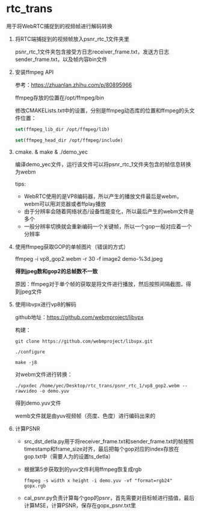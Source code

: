# rtc_trans
用于将WebRTC捕捉到的视频帧进行解码转换

1. 将RTC端捕捉到的视频帧放入psnr_rtc_1文件夹里

    psnr_rtc_1文件夹包含接受方日志receiver_frame.txt，发送方日志sender_frame.txt，以及帧内容bin文件

2. 安装ffmpeg API

    参考：https://zhuanlan.zhihu.com/p/80895966

    ffmpeg存放的位置在/opt/ffmpeg/bin

    修改CMAKELists.txt中的设置，分别是ffmpeg动态库的位置和ffmpeg的头文件位置：

    ```cmake
    set(ffmpeg_lib_dir /opt/ffmpeg/lib)
    
    set(ffmpeg_head_dir /opt/ffmpeg/include)
    ```

3. cmake. & make & ./demo_yec

    编译demo_yec文件，运行该文件可以将psnr_rtc_1文件夹包含的帧信息转换为webm

    tips:

    - WebRTC使用的是VP8编码器，所以产生的播放文件最后是webm，webm可以用浏览器或者ffplay播放
    - 由于分辨率会随着网络状态/设备性能变化，所以最后产生的webm文件是多个
    - 一般分辨率切换就会重新编码一个关键帧，所以一个gop一般对应着一个分辨率

4. 使用ffmpeg获取GOP的单帧图片（错误的方式）

    ffmpeg -i vp8_gop2.webm -r 30 -f image2 demo-%3d.jpeg

    **得到jpeg数和gop2的总帧数不一致**

    原因：ffmpeg对于单个帧的获取是将文件进行播放，然后按照间隔截图，得到jpeg文件

5. 使用libvpx进行vp8的解码

    github地址：https://github.com/webmproject/libvpx

    构建：

    ```shell
    git clone https://github.com/webmproject/libvpx.git
    
    ./configure
    
    make -j8
    ```

    对webm文件进行转换：

    ```shell
    ./vpxdec /home/yec/Desktop/rtc_trans/psnr_rtc_1/vp8_gop2.webm --rawvideo -o demo.yuv
    ```

    得到demo.yuv文件

    wemb文件就是由yuv视频帧（亮度、色度）进行编码出来的

6. 计算PSNR

    - src_dst_detla.py用于将receiver_frame.txt和sender_frame.txt的帧按照timestamp和frame_size对齐，最后把每个gop对应的index存放在gop.txt中（需要人为的设置ts_detla）

    - 根据第5步获取到的yuv文件利用ffmpeg恢复成rgb

      ```
      ffmpeg -s width x height -i demo.yuv -vf "format=rgb24" gopx.rgb
      ```

    - cal_psnr.py负责计算每个gop的psnr，首先需要对目标帧进行插值，最后计算MSE，计算PSNR，保存在gopx_psnr.txt里

